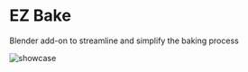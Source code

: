 # EZ Bake

Blender add-on to streamline and simplify the baking process

![showcase](./doc/showcase.gif)
